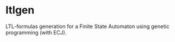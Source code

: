 ltlgen
==

LTL-formulas generation for a Finite State Automaton using genetic programming (with ECJ).
